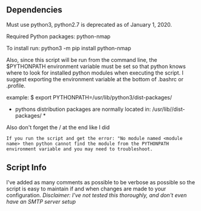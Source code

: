 ## Dependencies ##
Must use python3, python2.7 is deprecated as of January 1, 2020.

Required Python packages:
python-nmap

To install run: python3 -m pip install python-nmap

Also, since this script will be run from the command line, the $PYTHONPATH environment variable must be set so that python knows where to look for installed python modules when executing the script. I suggest exporting the environment variable at the bottom of .bashrc or .profile.

example: $ export PYTHONPATH=/usr/lib/python3/dist-packages/

* pythons distribution packages are normally located in: /usr/lib/<python version you are using>/dist-packages/ *

Also don't forget the / at the end like I did

	If you run the script and get the error: "No module named <module name> then python cannot find the module from the PYTHONPATH environment variable and you may need to troubleshoot.

## Script Info ##

I've added as many comments as possible to be verbose as possible so the script is easy to maintain if and when changes are made to your configuration. *Disclaimer: I've not tested this thoroughly, and don't even have an SMTP server setup*
